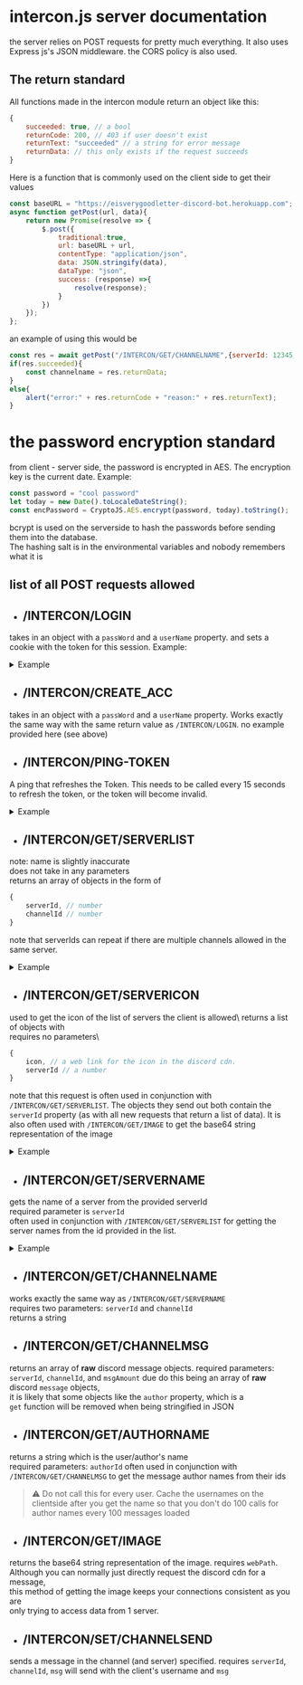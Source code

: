 # intercon.js server documentation
the server relies on POST requests for pretty much everything. It also uses Express js's JSON middleware. the CORS policy is also used.
## The return standard
All functions made in the intercon module return an object like this:
```javascript
{
    succeeded: true, // a bool
    returnCode: 200, // 403 if user doesn't exist
    returnText: "succeeded" // a string for error message
    returnData: // this only exists if the request succeeds
}
```
Here is a function that is commonly used on the client side to get their values 
```javascript
const baseURL = "https://eisverygoodletter-discord-bot.herokuapp.com";
async function getPost(url, data){
    return new Promise(resolve => {
        $.post({
            traditional:true,
            url: baseURL + url,
            contentType: "application/json",
            data: JSON.stringify(data),
            dataType: "json",
            success: (response) =>{
                resolve(response);
            }
        })
    });
};
```
an example of using this would be 
```javascript
const res = await getPost("/INTERCON/GET/CHANNELNAME",{serverId: 12345, channelId: 12345});
if(res.succeeded){
    const channelname = res.returnData;
}
else{
    alert("error:" + res.returnCode + "reason:" + res.returnText);
}
```

# the password encryption standard
from client - server side, the password is encrypted in AES. The encryption key is the current date. Example:
```javascript
const password = "cool password"
let today = new Date().toLocaleDateString();
const encPassword = CryptoJS.AES.encrypt(password, today).toString();
```
bcrypt is used on the serverside to hash the passwords before sending them into the database.\
The hashing salt is in the environmental variables and nobody remembers what it is

## list of all POST requests allowed
- ## /INTERCON/LOGIN
takes in an object with a `passWord` and a `userName` property.
and sets a cookie with the token for this session. Example:
<details>
<summary>Example</summary>

```javascript
const encPassword = "already encrypted password"
const username = "username"
const res = await getPost("/INTERCON/LOGIN",{userName: username, passWord: encPassword});
if (res.succeeded) {
    const token = res.returnData;
}
```
</details>

- ## /INTERCON/CREATE_ACC
takes in an object with a `passWord` and a `userName` property. Works exactly the same way with the same return value as `/INTERCON/LOGIN`. no example provided here (see above)

- ## /INTERCON/PING-TOKEN
A ping that refreshes the Token. This needs to be called every 15 seconds to refresh the token, or the token will become invalid.

<details>
<summary>Example</summary>

```javascript
const res = await getPost("/INTERCON/PING-TOKEN",{});
if(res.succeeded == false){
    alert("failed to ping!");
    location.reload();
}
```
</details>

- ## /INTERCON/GET/SERVERLIST
note: name is slightly inaccurate\
does not take in any parameters\
returns an array of objects in the form of 
```javascript
{
    serverId, // number
    channelId // number
}
```
note that serverIds can repeat if there are multiple channels allowed in the same server.
<details>
<summary>Example</summary>

```javascript
// use getPost
const res = await getPost("/INTERCON/GET/SERVERLIST", {});
// check if succeeded
if(res.succeeded){
    // remember, everything is in returnData
    const list = res.returnData;
    for(let i = 0; i < list.length; i++){
        // going through the list and logging the channel
        // and server ids (note they are not names)
        console.log(list[i].serverId);
        console.log(list[i].channelId);
    }
}
```
</details>

- ## /INTERCON/GET/SERVERICON
used to get the icon of the list of servers the client is allowed\ 
returns a list of objects with\
requires no parameters\
```javascript
{
    icon, // a web link for the icon in the discord cdn.
    serverId // a number
}
```
note that this request is often used in conjunction with `/INTERCON/GET/SERVERLIST`. The objects they send out both contain the `serverId` property (as with all new requests that return a list of data).
It is also often used with `/INTERCON/GET/IMAGE` to get the base64 string representation of the image
<details>
<summary>Example</summary>

```javascript
const res = await getPost("/INTERCON/GET/SERVERICON", {});
if(res.succeeded){
    const list = res.returnData;
    for(let i = 0; i < list.length; i++){
        // create an img element
        var imgElement = document.createElement("img");
        // get icon base64 string
        const resp = await getPost("/INTERCON/GET/IMAGE", {webPath: list[i].icon});
        if (resp.succeeded) {
            imgElement.src = resp.returnData;
            // always remember to append the element after creating it.
            someContainerElement.append(imgElement);
        }
    }
}
```
</details>

- ## /INTERCON/GET/SERVERNAME
gets the name of a server from the provided serverId\
required parameter is  `serverId`\
often used in conjunction with `/INTERCON/GET/SERVERLIST` for getting the server names from the id provided in the list.
<details>
<summary>Example</summary>

```javascript
// get a list of server names
var res = await getPost("/INTERCON/GET/SERVERLIST", {});
// check for success
if(res.succeeded == false){
    return
}
// get list from server list (has repeats)
const list = res.returnData;
// do it yourself, just make the list unique
const unrepeatingList = uniqifyList(list);
// the array we will store our names in
var serverNameList = [];
for(let i = 0; i < unrepeatinglist.length; i++){
    // do a post request for each server id
    res = await getPost("/INTERCON/GET/SERVERNAME", {serverId: list[i].serverId});
    if(res.succeeded){
        // add it to the list if request succeeds
        serverNameList.push(res.returnData);
    }
}
// log it
console.log(serverNameList);
```
</details>

- ## /INTERCON/GET/CHANNELNAME
works exactly the same way as `/INTERCON/GET/SERVERNAME`\
requires two parameters: `serverId` and `channelId`\
returns a string

- ## /INTERCON/GET/CHANNELMSG
returns an array of **raw** discord message objects.
required parameters: `serverId`, `channelId`, and `msgAmount`
due do this being an array of **raw** discord `message` objects,\
it is likely that some objects like the `author` property, which is a\
`get` function will be removed when being stringified in JSON

- ## /INTERCON/GET/AUTHORNAME
returns a string which is the user/author's name\
required parameters: `authorId`
often used in conjunction with `/INTERCON/GET/CHANNELMSG` to get the message author names from their ids
> :warning: Do not call this for every user. Cache the usernames on the clientside after you get the name so that you don't do 100 calls for author names every 100 messages loaded

- ## /INTERCON/GET/IMAGE
returns the base64 string representation of the image.
requires `webPath`.
Although you can normally just directly request the discord cdn for a message,\
this method of getting the image keeps your connections consistent as you are\
only trying to access data from 1 server.

- ## /INTERCON/SET/CHANNELSEND
sends a message in the channel (and server) specified.
requires `serverId`, `channelId`, `msg`
will send with the client's username and `msg`
